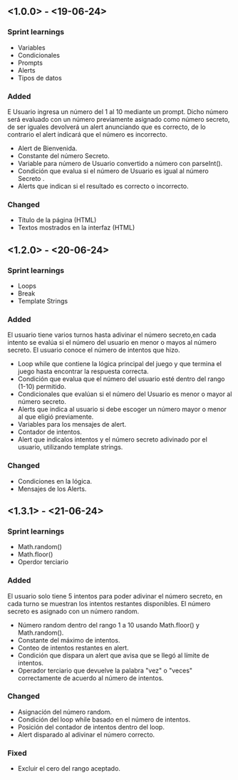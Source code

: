 ## <1.0.0> - <19-06-24>

### Sprint learnings

- Variables
- Condicionales
- Prompts
- Alerts
- Tipos de datos


### Added

E Usuario ingresa un número del 1 al 10 mediante un prompt. Dicho número será evaluado con un número previamente asignado como número secreto, de ser iguales devolverá un alert anunciando que es correcto, de lo contrario el alert indicará que el número es incorrecto.

- Alert de Bienvenida.
- Constante del número Secreto.
- Variable para número de Usuario convertido a número con parseInt().
- Condición que evalua si el número de Usuario es igual al número Secreto .
- Alerts que indican si el resultado es correcto o incorrecto.

### Changed

- Título de la página (HTML)
- Textos mostrados en la interfaz (HTML)

## <1.2.0> - <20-06-24>

### Sprint learnings

- Loops
- Break
- Template Strings

### Added

El usuario tiene varios turnos hasta adivinar el número secreto,en cada intento se evalúa si el número del usuario en menor o mayos al número secreto. El usuario conoce el número de intentos que hizo.

- Loop while que contiene la lógica principal del juego y que termina el juego hasta encontrar la respuesta correcta.
- Condición que evalua que el número del usuario esté dentro del rango (1-10) permitido.
- Condicionales que evalúan si el número del Usuario es menor o mayor al número secreto.
- Alerts que indica al usuario si debe escoger un número mayor o menor al que eligió previamente.
- Variables para los mensajes de alert.
- Contador de intentos.
- Alert que indicalos intentos y el número secreto adivinado por el usuario, utilizando template strings.

### Changed

- Condiciones en la lógica.
- Mensajes de los Alerts.

## <1.3.1> - <21-06-24>

### Sprint learnings

- Math.random()
- Math.floor()
- Operdor terciario

### Added

El usuario solo tiene 5 intentos para poder adivinar el número secreto, en cada turno se muestran los intentos restantes disponibles. El número secreto es asignado con un número random.

- Número random dentro del rango 1 a 10 usando Math.floor() y Math.random().
- Constante del máximo de intentos.
- Conteo de intentos restantes en alert.
- Condición que dispara un alert que avisa que se llegó al límite de intentos.
- Operador terciario que devuelve la palabra "vez" o "veces" correctamente de acuerdo al número de intentos.

### Changed

- Asignación del número random.
- Condición del loop while basado en el número de intentos.
- Posición del contador de intentos dentro del loop.
- Alert disparado al adivinar el número correcto.

### Fixed

- Excluir el cero del rango aceptado.





